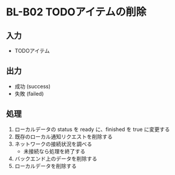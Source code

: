 # BL-B02 TODOアイテムの削除

## 入力

* TODOアイテム

## 出力

* 成功 (success)
* 失敗 (failed)

## 処理

1. ローカルデータの status を ready に、finished を true に変更する
2. 既存のローカル通知リクエストを削除する
3. ネットワークの接続状況を調べる
    * 未接続なら処理を終了する
4. バックエンド上のデータを削除する
5. ローカルデータを削除する
